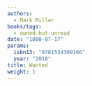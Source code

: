 ```yaml
---
authors:
  - Mark Millar
books/tags:
  - owned-but-unread
date: "1800-07-17"
params:
  isbn13: "9781534309166"
  year: "2018"
title: Wanted
weight: 1
---
```


<!--more-->
